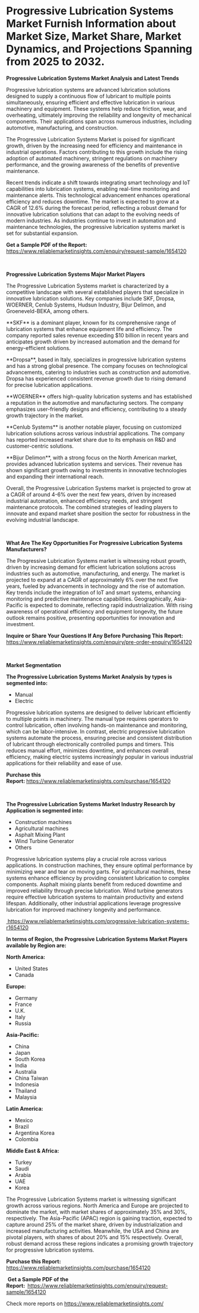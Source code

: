 <p><h1>Progressive Lubrication Systems Market Furnish Information about Market Size, Market Share, Market Dynamics, and Projections Spanning from 2025 to 2032.</h1></p><p><strong>Progressive Lubrication Systems Market Analysis and Latest Trends</strong></p>
<p><p>Progressive lubrication systems are advanced lubrication solutions designed to supply a continuous flow of lubricant to multiple points simultaneously, ensuring efficient and effective lubrication in various machinery and equipment. These systems help reduce friction, wear, and overheating, ultimately improving the reliability and longevity of mechanical components. Their applications span across numerous industries, including automotive, manufacturing, and construction.</p><p>The Progressive Lubrication Systems Market is poised for significant growth, driven by the increasing need for efficiency and maintenance in industrial operations. Factors contributing to this growth include the rising adoption of automated machinery, stringent regulations on machinery performance, and the growing awareness of the benefits of preventive maintenance. </p><p>Recent trends indicate a shift towards integrating smart technology and IoT capabilities into lubrication systems, enabling real-time monitoring and maintenance alerts. This technological advancement enhances operational efficiency and reduces downtime. The market is expected to grow at a CAGR of 12.6% during the forecast period, reflecting a robust demand for innovative lubrication solutions that can adapt to the evolving needs of modern industries. As industries continue to invest in automation and maintenance technologies, the progressive lubrication systems market is set for substantial expansion.</p></p>
<p><strong>Get a Sample PDF of the Report:&nbsp;</strong> <a href="https://www.reliablemarketinsights.com/enquiry/request-sample/1654120?utm_campaign=3529&utm_medium=2&utm_source=Github&utm_content=ia&utm_term=11042025&utm_id=progressive-lubrication-systems">https://www.reliablemarketinsights.com/enquiry/request-sample/1654120</a></p>
<p>&nbsp;</p>
<p><strong>Progressive Lubrication Systems Major Market Players</strong></p>
<p><p>The Progressive Lubrication Systems market is characterized by a competitive landscape with several established players that specialize in innovative lubrication solutions. Key companies include SKF, Dropsa, WOERNER, Cenlub Systems, Hudsun Industry, Bijur Delimon, and Groeneveld-BEKA, among others.</p><p>**SKF** is a dominant player, known for its comprehensive range of lubrication systems that enhance equipment life and efficiency. The company reported sales revenue exceeding $10 billion in recent years and anticipates growth driven by increased automation and the demand for energy-efficient solutions.</p><p>**Dropsa**, based in Italy, specializes in progressive lubrication systems and has a strong global presence. The company focuses on technological advancements, catering to industries such as construction and automotive. Dropsa has experienced consistent revenue growth due to rising demand for precise lubrication applications.</p><p>**WOERNER** offers high-quality lubrication systems and has established a reputation in the automotive and manufacturing sectors. The company emphasizes user-friendly designs and efficiency, contributing to a steady growth trajectory in the market.</p><p>**Cenlub Systems** is another notable player, focusing on customized lubrication solutions across various industrial applications. The company has reported increased market share due to its emphasis on R&D and customer-centric solutions.</p><p>**Bijur Delimon**, with a strong focus on the North American market, provides advanced lubrication systems and services. Their revenue has shown significant growth owing to investments in innovative technologies and expanding their international reach.</p><p>Overall, the Progressive Lubrication Systems market is projected to grow at a CAGR of around 4-6% over the next few years, driven by increased industrial automation, enhanced efficiency needs, and stringent maintenance protocols. The combined strategies of leading players to innovate and expand market share position the sector for robustness in the evolving industrial landscape.</p></p>
<p>&nbsp;</p>
<p><strong>What Are The Key Opportunities For Progressive Lubrication Systems Manufacturers?</strong></p>
<p><p>The Progressive Lubrication Systems market is witnessing robust growth, driven by increasing demand for efficient lubrication solutions across industries such as automotive, manufacturing, and energy. The market is projected to expand at a CAGR of approximately 6% over the next five years, fueled by advancements in technology and the rise of automation. Key trends include the integration of IoT and smart systems, enhancing monitoring and predictive maintenance capabilities. Geographically, Asia-Pacific is expected to dominate, reflecting rapid industrialization. With rising awareness of operational efficiency and equipment longevity, the future outlook remains positive, presenting opportunities for innovation and investment.</p></p>
<p><strong>Inquire or Share Your Questions If Any Before Purchasing This Report:</strong> <a href="https://www.reliablemarketinsights.com/enquiry/pre-order-enquiry/1654120?utm_campaign=3529&utm_medium=2&utm_source=Github&utm_content=ia&utm_term=11042025&utm_id=progressive-lubrication-systems">https://www.reliablemarketinsights.com/enquiry/pre-order-enquiry/1654120</a></p>
<p>&nbsp;</p>
<p><strong>Market Segmentation</strong></p>
<p><strong>The Progressive Lubrication Systems Market Analysis by types is segmented into:</strong></p>
<p><ul><li>Manual</li><li>Electric</li></ul></p>
<p><p>Progressive lubrication systems are designed to deliver lubricant efficiently to multiple points in machinery. The manual type requires operators to control lubrication, often involving hands-on maintenance and monitoring, which can be labor-intensive. In contrast, electric progressive lubrication systems automate the process, ensuring precise and consistent distribution of lubricant through electronically controlled pumps and timers. This reduces manual effort, minimizes downtime, and enhances overall efficiency, making electric systems increasingly popular in various industrial applications for their reliability and ease of use.</p></p>
<p><strong>Purchase this Report:&nbsp;</strong><a href="https://www.reliablemarketinsights.com/purchase/1654120?utm_campaign=3529&utm_medium=2&utm_source=Github&utm_content=ia&utm_term=11042025&utm_id=progressive-lubrication-systems">https://www.reliablemarketinsights.com/purchase/1654120</a></p>
<p>&nbsp;</p>
<p><strong>The Progressive Lubrication Systems Market Industry Research by Application is segmented into:</strong></p>
<p><ul><li>Construction machines</li><li>Agricultural machines</li><li>Asphalt Mixing Plant</li><li>Wind Turbine Generator</li><li>Others</li></ul></p>
<p><p>Progressive lubrication systems play a crucial role across various applications. In construction machines, they ensure optimal performance by minimizing wear and tear on moving parts. For agricultural machines, these systems enhance efficiency by providing consistent lubrication to complex components. Asphalt mixing plants benefit from reduced downtime and improved reliability through precise lubrication. Wind turbine generators require effective lubrication systems to maintain productivity and extend lifespan. Additionally, other industrial applications leverage progressive lubrication for improved machinery longevity and performance.</p></p>
<p><a href="https://www.reliablemarketinsights.com/progressive-lubrication-systems-r1654120?utm_campaign=3529&utm_medium=2&utm_source=Github&utm_content=ia&utm_term=11042025&utm_id=progressive-lubrication-systems">&nbsp;https://www.reliablemarketinsights.com/progressive-lubrication-systems-r1654120</a></p>
<p><strong>In terms of Region, the Progressive Lubrication Systems Market Players available by Region are:</strong></p>
<p>
    <p> <strong> North America: </strong>
        <ul>
            <li>United States</li>
            <li>Canada</li>
        </ul>
        </p> 
    <p> <strong> Europe: </strong>
        <ul>
            <li>Germany</li>
            <li>France</li>
            <li>U.K.</li>
            <li>Italy</li>
            <li>Russia</li>
        </ul>
        </p> 
    <p> <strong> Asia-Pacific: </strong>
        <ul>
            <li>China</li>
            <li>Japan</li>
            <li>South Korea</li>
            <li>India</li>
            <li>Australia</li>
            <li>China Taiwan</li>
            <li>Indonesia</li>
            <li>Thailand</li>
            <li>Malaysia</li>
        </ul>
        </p> 
    <p> <strong> Latin America: </strong>
        <ul>
            <li>Mexico</li>
            <li>Brazil</li>
            <li>Argentina Korea</li>
            <li>Colombia</li>
        </ul>
        </p> 
    <p> <strong> Middle East & Africa: </strong>
        <ul>
            <li>Turkey</li>
            <li>Saudi</li>
            <li>Arabia</li>
            <li>UAE</li>
            <li>Korea</li>
        </ul>
    </p>
    </p>
<p><p>The Progressive Lubrication Systems market is witnessing significant growth across various regions. North America and Europe are projected to dominate the market, with market shares of approximately 35% and 30%, respectively. The Asia-Pacific (APAC) region is gaining traction, expected to capture around 25% of the market share, driven by industrialization and increased manufacturing activities. Meanwhile, the USA and China are pivotal players, with shares of about 20% and 15% respectively. Overall, robust demand across these regions indicates a promising growth trajectory for progressive lubrication systems.</p></p>
<p><strong>Purchase this Report: </strong><a href="https://www.reliablemarketinsights.com/purchase/1654120?utm_campaign=3529&utm_medium=2&utm_source=Github&utm_content=ia&utm_term=11042025&utm_id=progressive-lubrication-systems">https://www.reliablemarketinsights.com/purchase/1654120</a></p>
<p>&nbsp;<strong>Get a Sample PDF of the Report:&nbsp;&nbsp;</strong><a href="https://www.reliablemarketinsights.com/enquiry/request-sample/1654120?utm_campaign=3529&utm_medium=2&utm_source=Github&utm_content=ia&utm_term=11042025&utm_id=progressive-lubrication-systems">https://www.reliablemarketinsights.com/enquiry/request-sample/1654120</a></p>
<p><strong></strong></p>
<p>Check more reports on <a href="https://www.reliablemarketinsights.com/?utm_campaign=3529&utm_medium=2&utm_source=Github&utm_content=ia&utm_term=11042025&utm_id=progressive-lubrication-systems">https://www.reliablemarketinsights.com/</a></p>